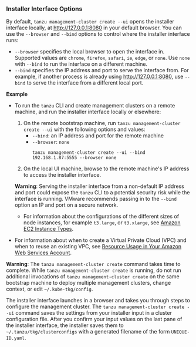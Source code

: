 ### <a id="ui-options"></a> Installer Interface Options

By default, `tanzu management-cluster create --ui` opens the installer interface locally, at http://127.0.0.1:8080 in your default browser. You can use the `--browser` and `--bind` options to control where the installer interface runs:


- `--browser` specifies the local browser to open the interface in. Supported values are `chrome`, `firefox`, `safari`, `ie`, `edge`, or `none`. Use `none` with `--bind` to run the interface on a different machine.
- `--bind` specifies the IP address and port to serve the interface from. For example, if another process is already using http://127.0.0.1:8080, use `--bind` to serve the interface from a different local port.

**Example**

- To run the `tanzu` CLI and create management clusters on a remote machine, and run the installer interface locally or elsewhere:
  1. On the remote bootstrap machine, run `tanzu management-cluster create --ui` with the following options and values:
      - `--bind`: an IP address and port for the remote machine
      - `--browser`: `none`
        ```
        tanzu management-cluster create --ui --bind 192.168.1.87:5555 --browser none
        ```  
  1. On the local UI machine, browse to the remote machine's IP address to access the installer interface.

  <p class="note warning"><strong>Warning</strong>: Serving the installer interface from a non-default IP address and port could expose the <code>tanzu</code> CLI to a potential security risk while the interface is running. VMware recommends passing in to the <code>--bind</code> option an IP and port on a secure network.</p>

  - For information about the configurations of the different sizes of node instances, for example `t3.large`, or `t3.xlarge`, see [Amazon EC2 Instance Types](https://aws.amazon.com/ec2/instance-types/).
- For information about when to create a Virtual Private Cloud (VPC) and when to reuse an existing VPC, see [Resource Usage in Your Amazon Web Services Account](aws.md#aws-resources).


<p class="note warning"><strong>Warning</strong>: The <code>tanzu management-cluster create</code> command takes time to complete.
While <code>tanzu management-cluster create</code> is running, do not run additional invocations of <code>tanzu management-cluster create</code> on the same bootstrap machine to deploy multiple management clusters, change context, or edit <code>~/.kube-tkg/config</code>.</p>


The installer interface launches in a browser and takes you through steps to configure the management cluster.
   The `tanzu management-cluster create --ui` command saves the settings from your installer input in a cluster configuration file.
   After you confirm your input values on the last pane of the installer interface, the installer saves them to `~/.tanzu/tkg/clusterconfigs` with a generated filename of the form `UNIQUE-ID.yaml`.

